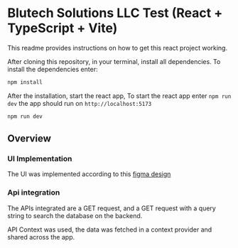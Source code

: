 # Blutech Solutions LLC Test (React + TypeScript + Vite)

This readme provides  instructions on how to get this react project working.

After cloning this repository, in your terminal, install all dependencies. To install the dependencies enter:
```js
npm install
```

After the installation, start the react app, To start the react app enter `npm run dev` the app should run on `http://localhost:5173`
```js
npm run dev
````

## Overview

### UI Implementation
The UI was implemented according to this [figma design](https://www.figma.com/design/5YoDO1EKuVGMJK77g2CY43/Blutech-solution?node-id=425-359&t=fCesi5WRWJUPge5L-0) 

### Api integration
The APIs integrated are a GET request, and a GET request with a query string to search the database on the backend.

API Context was used, the data was fetched in a context provider and shared across the app.
